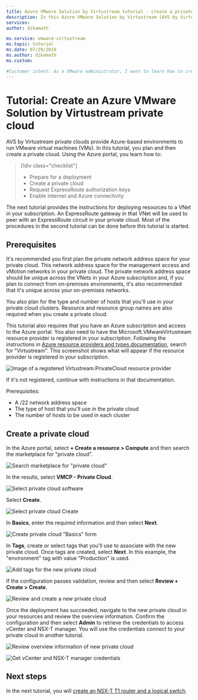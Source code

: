 ```yaml
---
title: Azure VMware Solution by Virtustream tutorial - create a private cloud
description: In this Azure VMware Solution by Virtustream (AVS by Virtustream) tutorial, you use the Azure portal to create a private cloud.
services: 
author: dikamath

ms.service: vmware-virtustream
ms.topic: tutorial
ms.date: 07/29/2019
ms.author: dikamath
ms.custom: 

#Customer intent: As a VMware administrator, I want to learn how to create an Azure VMware Solution by Virtustream private cloud in the Azure portal.
---
```


# Tutorial: Create an Azure VMware Solution by Virtustream private cloud

AVS by Virtustream private clouds provide Azure-based environments to run VMware virtual machines (VMs). In this tutorial, you plan and then create a private cloud. Using the Azure portal, you learn how to:

> [!div class="checklist"]
> * Prepare for a deployment
> * Create a private cloud
> * Request ExpressRoute authorization keys
> * Enable internet and Azure connectivity

The next tutorial provides the instructions for deploying resources to a VNet in your subscription. An ExpressRoute gateway in that VNet will be used to peer with an ExpressRoute circuit in your private cloud. Most of the procedures in the second tutorial can be done before this tutorial is started.

## Prerequisites

It's recommended you first plan the private network address space for your private cloud. This network address space for the management access and vMotion networks in your private cloud. The private network address space should be unique across the VNets in your Azure subscription and, if you plan to connect from on-premises environments, it's also recommended that it's unique across your on-premises networks.

You also plan for the type and number of hosts that you'll use in your private cloud clusters. Resource and resource group names are also required when you create a private cloud.

This tutorial also requires that you have an Azure subscription and access to the Azure portal. You also need to have the Microsoft.VMwareVirtustream resource provider is registered in your subscription. Following the instructions in [Azure resource providers and types documentation][resource provider], search for "Virtustream". This screenshot shows what will appear if the resource provider is registered in your subscription.

![Image of a registered Virtustream.PrivateCloud resource provider](./media/resource-provider-azure.png)

If it's not registered, continue with instructions in that documentation.

Prerequisites:

- A /22 network address space
- The type of host that you'll use in the private cloud
- The number of hosts to be used in each cluster

## Create a private cloud 

In the Azure portal, select **+ Create a resource > Compute** and then search the marketplace for "private cloud".

![Search marketplace for "private cloud"](./media/create-private-cloud/ss1-search-private-cloud.png)

In the results, select **VMCP - Private Cloud**.

![Select private cloud software](./media/create-private-cloud/ss2-select-vmcp.png)

Select **Create**.

![Select private cloud Create](./media/create-private-cloud/ss3-select-create-vmcp.png)

In **Basics**, enter the required information and then select **Next**.

![Create private cloud "Basics" form](./media/create-private-cloud/ss4-create-basics.png)

In **Tags**, create or select tags that you'll use to associate with the new private cloud. Once tags are created, select **Next**. In this example, the "environment" tag with value "Production" is used.

![Add tags for the new private cloud](./media/create-private-cloud/ss5-create-tags.png)

If the configuration passes validation, review and then select **Review + Create > Create**.

![Review and create a new private cloud](./media/create-private-cloud/ss6-review-create.png)

Once the deployment has succeeded, navigate to the new private cloud in your resources and review the overview information. Confirm the configuration and then select **Admin** to retrieve the credentials to access vCenter and NSX-T manager. You will use the credentials connect to your private cloud in another tutorial.

![Review overview information of new private cloud](./media/create-private-cloud/ss7-view-overview.png)

![Get vCenter and NSX-T manager credentials](./media/create-private-cloud/ss8-get-credentials.png)

## Next steps

In the next tutorial, you will [create an NSX-T T1 router and a logical switch][tutorials-create-t1-ls].

<!-- [create a VNet and resources][tutorials-create-vnet-resources] -->

<!-- LINKS - external-->
[resource provider]: https://docs.microsoft.com/azure/azure-resource-manager/resource-manager-supported-services
[enable Global Reach]: https://docs.microsoft.com/azure/expressroute/expressroute-howto-set-global-reach-cli#enable-connectivity-between-expressroute-circuits-in-different-azure-subscriptions

<!-- LINKS - internal -->
[tutorials-create-t1-ls]: tutorials-create-t1-ls.md
<!-- [tutorials-create-vnet-resources]: ./tutorials-create-vnet-resources.md -->
